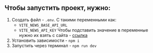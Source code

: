 ## Чтобы запустить проект, нужно:
1. Создать файл - `.env`. С такими переменными как:
   - `VITE_NEWS_BASE_API_URL`
   - `VITE_NEWS_API_KEY`
    Чтобы подставить значение в переменные нужно их взять с сайта - [ссылка](https://currentsapi.services/en/docs/latest_news)
2. Установить зависимости - `npm i`
3. Запустить через терминал - `npm run dev`

